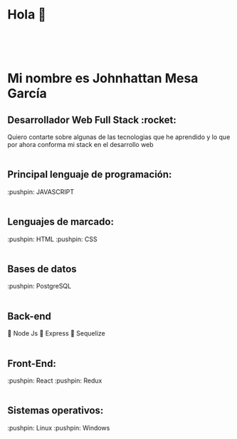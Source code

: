 <h1>Hola 👋 </h1>
<BR>
<BR>
<BR>


<h1>Mi nombre es Johnhattan Mesa García</h1>
<h2>Desarrollador Web Full Stack :rocket: </h2>

Quiero contarte sobre algunas de las tecnologias que he aprendido y lo que por ahora conforma mi stack en el desarrollo web
<BR>
<BR>



<h2> Principal lenguaje de programación: </h2>
:pushpin: JAVASCRIPT
<BR>
<BR>
 
 <h2>Lenguajes de marcado: </h2>
:pushpin: HTML 
:pushpin: CSS 
<BR>
<BR>


<h2>Bases de datos</h2>
:pushpin: PostgreSQL
<BR>
<BR>

<h2>Back-end</h2>

:pushpin: Node Js 
:pushpin: Express 
:pushpin: Sequelize
<BR>
<BR>


<h2>Front-End:</h2>
:pushpin: React
:pushpin: Redux
<BR>
<BR>
 
<h2>Sistemas operativos:</h2>
:pushpin: Linux
:pushpin: Windows
<BR>
<BR>
